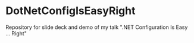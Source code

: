 # DotNetConfigIsEasyRight
Repository for slide deck and demo of my talk ".NET Configuration Is Easy ... Right"

